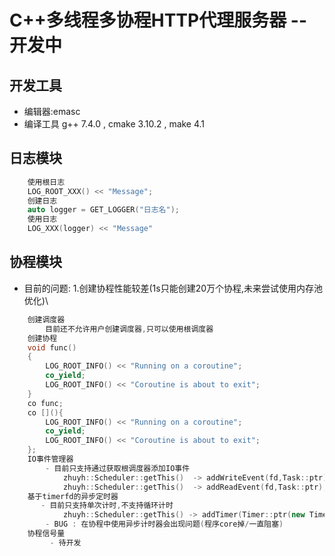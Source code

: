 # C++多线程多协程HTTP代理服务器 -- 开发中
## 开发工具
  - 编辑器:emasc
  - 编译工具 g++ 7.4.0 , cmake 3.10.2 , make 4.1
## 日志模块
```C++
    使用根日志
    LOG_ROOT_XXX() << "Message"; 
    创建日志
    auto logger = GET_LOGGER("日志名");
    使用日志
    LOG_XXX(logger) << "Message"
```
## 协程模块
- 目前的问题:
    1.创建协程性能较差(1s只能创建20万个协程,未来尝试使用内存池优化)\
```C++
    创建调度器 
        目前还不允许用户创建调度器,只可以使用根调度器
    创建协程
    void func()
    {
        LOG_ROOT_INFO() << "Running on a coroutine";
        co_yield;
        LOG_ROOT_INFO() << "Coroutine is about to exit";
    }
    co func;
    co [](){
        LOG_ROOT_INFO() << "Running on a coroutine";
        co_yield;
        LOG_ROOT_INFO() << "Coroutine is about to exit";
    };
    IO事件管理器 
        - 目前只支持通过获取根调度器添加IO事件
            zhuyh::Scheduler::getThis()  -> addWriteEvent(fd,Task::ptr);
            zhuyh::Scheduler::getThis()  -> addReadEvent(fd,Task::ptr);
    基于timerfd的异步定时器 
       - 目前只支持单次计时,不支持循环计时
            zhuyh::Scheduler::getThis() -> addTimer(Timer::ptr(new Timer(sec,msec,usec,nsec)),call_back,type);
        - BUG : 在协程中使用异步计时器会出现问题(程序core掉/一直阻塞)
    协程信号量
         - 待开发
```
